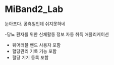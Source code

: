 # MiBand2_Lab

눈아프다.
공휴일인데 쉬지못하네 

-당뇨 환자를 위한 신체활동 정보 자동 취득 애플리케이션 
- 웨어러블 밴드 사용자 포함 
- 혈당관리 기록 기능 포함
- 혈당 기기 등록 포함


